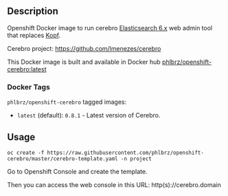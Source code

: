 ## Description
Openshift Docker image to run cerebro [Elasticsearch 6.x](https://www.elastic.co/products/elasticsearch) web admin tool that replaces [Kopf](https://github.com/lmenezes/elasticsearch-kopf).

Cerebro project: https://github.com/lmenezes/cerebro

This Docker image is built and available in Docker hub [phlbrz/openshift-cerebro:latest](https://hub.docker.com/r/phlbrz/openshift-cerebro/)

### Docker Tags

`phlbrz/openshift-cerebro` tagged images:

* `latest` (default): `0.8.1` - Latest version of Cerebro.

## Usage
`oc create -f https://raw.githubusercontent.com/phlbrz/openshift-cerebro/master/cerebro-template.yaml -n project`

Go to Openshift Console and create the template.

Then you can access the web console in this URL: http(s)://cerebro.domain

